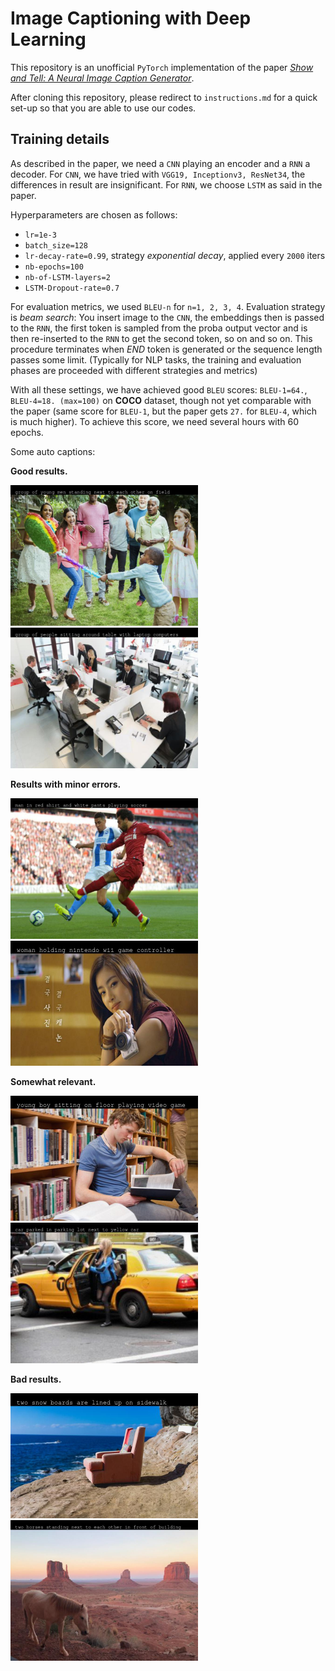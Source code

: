 # Image Captioning with Deep Learning

This repository is an unofficial `PyTorch` implementation of the paper [_Show and Tell: A Neural Image Caption Generator_](https://arxiv.org/pdf/1411.4555.pdf).

After cloning this repository, please redirect to `instructions.md` for a quick set-up so that you are able to use our codes.

## Training details

As described in the paper, we need a `CNN` playing an encoder and a `RNN` a decoder. For `CNN`, we have tried with `VGG19, Inceptionv3, ResNet34`, the differences in result are insignificant. For `RNN`, we choose `LSTM` as said in the paper.

Hyperparameters are chosen as follows:

* `lr=1e-3`
* `batch_size=128`
* `lr-decay-rate=0.99`, strategy _exponential decay_, applied every `2000` iters
* `nb-epochs=100`
* `nb-of-LSTM-layers=2`
* `LSTM-Dropout-rate=0.7`

For evaluation metrics, we used `BLEU-n` for `n=1, 2, 3, 4`. Evaluation strategy is _beam search_: You insert image to the `CNN`, the embeddings then is passed to the `RNN`, the first token is sampled from the proba output vector and is then re-inserted to the `RNN` to get the second token, so on and so on. This procedure terminates when _END_ token is generated or the sequence length passes some limit. (Typically for NLP tasks, the training and evaluation phases are proceeded with different strategies and metrics)

With all these settings, we have achieved good `BLEU` scores: `BLEU-1=64.`, `BLEU-4=18. (max=100)` on __COCO__ dataset, though not yet comparable with the paper (same score for `BLEU-1`, but the paper gets `27.` for `BLEU-4`, which is much higher). To achieve this score, we need several hours with 60 epochs.

Some auto captions:

__Good results.__

<img src="illus/2.jpg" alt="drawing" style="width:300px;"/>
<img src="illus/5.jpg" alt="drawing" style="width:300px;"/>

__Results with minor errors.__

<img src="illus/foot.jpg" alt="drawing" style="width:300px;"/>
<img src="illus/7.jpg" alt="drawing" style="width:300px;"/>

__Somewhat relevant.__

<img src="illus/9.jpg" alt="drawing" style="width:300px;"/>
<img src="illus/taxi.jpg" alt="drawing" style="width:300px;"/>


__Bad results.__

<img src="illus/3.jpg" alt="drawing" style="width:300px;"/>
<img src="illus/4.jpg" alt="drawing" style="width:300px;"/>
